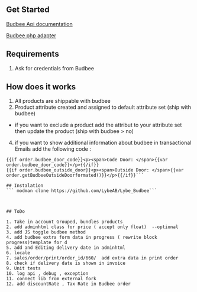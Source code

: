 ## Get Started

[Budbee Api documentation](http://developer.budbee.com)

[Budbee php adapter](https://github.com/budbee/budbee-php)

## Requirements

1. Ask for credentials from Budbee

## How does it works
1. All products are shippable with budbee
3. Product attribute created and assigned to default attribute set (ship with budbee)
 - if you want to exclude a product add the attribut to your attribute set then update the product (ship with budbee > no)
4. if you want to show additional information about budbee in transactional Emails add the following code :

```<p><span>Selected time:</span> {{var order.getBudbeeDesiredDeliveryFormatedDate()}}</p>
{{if order.budbee_door_code}}<p><span>Code Door: </span>{{var order.budbee_door_code}}</p>{{/if}}
{{if order.budbee_outside_door}}<p><span>Outside Door: </span>{{var order.getBudbeeOutsideDoorformated()}}</p>{{/if}}```

## Instalation
``` modman clone https://github.com/LybeAB/Lybe_Budbee```



## ToDo

1. Take in account Grouped, bundles products
2. add adminhtml class for price ( accept only float)  --optional
3. add JS toggle budbee method
4. add budbee extra form data in progress ( rewrite block progress)template for d
5. add and Editing delivery date in adminhtml
6. locale
7. sales/order/print/order_id/660/  add extra data in print order
8. check if delivery date is shown in invoice
9. Unit tests
10. log api , debug , exception
11. connect lib from external fork
12. add discountRate , Tax Rate in Budbee order


